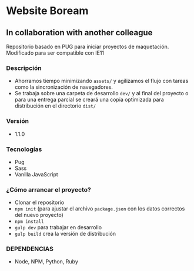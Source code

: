 # Website Boream

## In collaboration with another colleague

Repositorio basado en PUG para iniciar proyectos de maquetación. Modificado para ser compatible con IE11

### Descripción

- Ahorramos tiempo minimizando `assets/` y agilizamos el flujo con tareas como la sincronización de navegadores.
- Se trabaja sobre una carpeta de desarrollo `dev/` y al final del proyecto o para una entrega parcial se creará una copia optimizada para distribución en el directorio `dist/`

### Versión

- 1.1.0

### Tecnologías

- Pug
- Sass
- Vanilla JavaScript

### ¿Cómo arrancar el proyecto?

- Clonar el repositorio
- `npm init` (para ajustar el archivo `package.json` con los datos correctos del nuevo proyecto)
- `npm install`
- `gulp dev` para trabajar en desarrollo
- `gulp build` crea la versión de distribución

### DEPENDENCIAS

- Node, NPM, Python, Ruby



